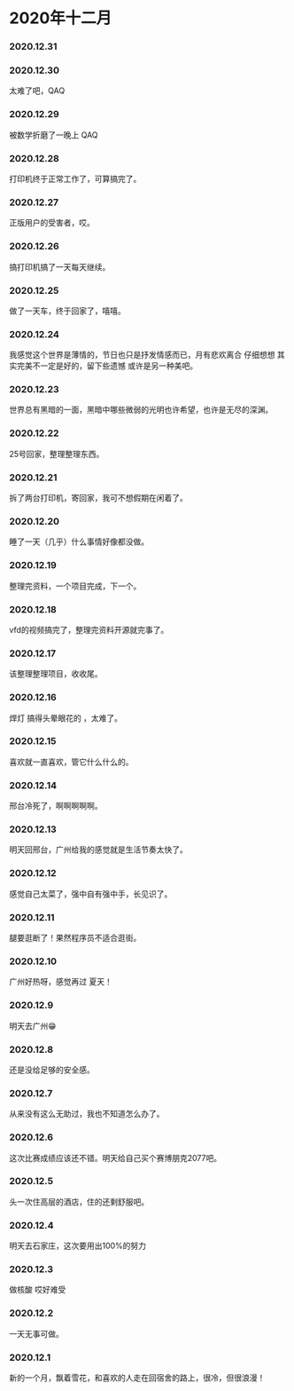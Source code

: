 # 2020年十二月
### 2020.12.31
### 2020.12.30
太难了吧，QAQ
### 2020.12.29
被数学折磨了一晚上 QAQ
### 2020.12.28
打印机终于正常工作了，可算搞完了。
### 2020.12.27
正版用户的受害者，哎。
### 2020.12.26
搞打印机搞了一天每天继续。
### 2020.12.25
做了一天车，终于回家了，嘻嘻。
### 2020.12.24
我感觉这个世界是薄情的，节日也只是抒发情感而已，月有悲欢离合 仔细想想 其实完美不一定是好的，留下些遗憾 或许是另一种美吧。
### 2020.12.23
世界总有黑暗的一面，黑暗中哪些微弱的光明也许希望，也许是无尽的深渊。
### 2020.12.22
25号回家，整理整理东西。
### 2020.12.21
拆了两台打印机，寄回家，我可不想假期在闲着了。
### 2020.12.20
睡了一天（几乎）什么事情好像都没做。
### 2020.12.19
整理完资料，一个项目完成，下一个。
### 2020.12.18
vfd的视频搞完了，整理完资料开源就完事了。
### 2020.12.17
该整理整理项目，收收尾。
### 2020.12.16
焊灯 搞得头晕眼花的
，太难了。
### 2020.12.15
喜欢就一直喜欢，管它什么什么的。
### 2020.12.14
邢台冷死了，啊啊啊啊啊。
### 2020.12.13
明天回邢台，广州给我的感觉就是生活节奏太快了。
### 2020.12.12 
感觉自己太菜了，强中自有强中手，长见识了。
### 2020.12.11
腿要逛断了！果然程序员不适合逛街。
### 2020.12.10
广州好热呀，感觉再过
夏天！
### 2020.12.9
明天去广州😁
### 2020.12.8
还是没给足够的安全感。
### 2020.12.7
从来没有这么无助过，我也不知道怎么办了。
### 2020.12.6
这次比赛成绩应该还不错。明天给自己买个赛博朋克2077吧。
### 2020.12.5
头一次住高层的酒店，住的还剩舒服吧。
### 2020.12.4
明天去石家庄，这次要用出100%的努力
### 2020.12.3
做核酸 哎好难受
### 2020.12.2
一天无事可做。
### 2020.12.1
新的一个月，飘着雪花，和喜欢的人走在回宿舍的路上，很冷，但很浪漫！
